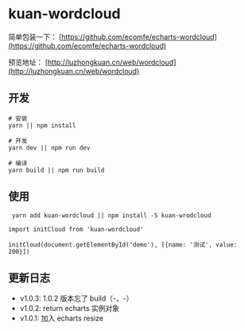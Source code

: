 # kuan-wordcloud

简单包装一下：
[https://github.com/ecomfe/echarts-wordcloud](https://github.com/ecomfe/echarts-wordcloud)

预览地址：
[http://luzhongkuan.cn/web/wordcloud](http://luzhongkuan.cn/web/wordcloud)

## 开发

```
# 安装
yarn || npm install

# 开发
yarn dev || npm run dev

# 编译
yarn build || npm run build
```

## 使用

```
 yarn add kuan-wordcloud || npm install -S kuan-wrodcloud
```

```
import initCloud from 'kuan-wordcloud'

initCloud(document.getElementById('demo'), [{name: '测试', value: 200}])
```

## 更新日志

- v1.0.3: 1.0.2 版本忘了 build（-，-）
- v1.0.2: return echarts 实例对象
- v1.0.1: 加入 echarts resize
